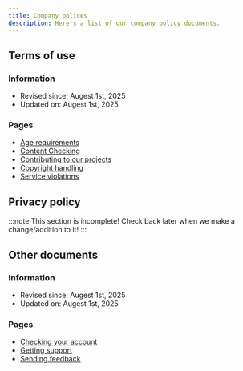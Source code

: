 ```yaml
---
title: Company polices
description: Here's a list of our company policy documents.
---
```


## Terms of use
### Information
- Revised since: Augest 1st, 2025
- Updated on: Augest 1st, 2025

### Pages
- [Age requirements](/polices/terms-of-use/age-requirements)
- [Content Checking](/polices/terms-of-use/content-checking)
- [Contributing to our projects](/polices/terms-of-use/contributing-to-our-projects)
- [Copyright handling](/polices/terms-of-use/copyright-handling)
- [Service violations](/polices/terms-of-use/service-violations)

## Privacy policy
:::note
This section is incomplete! Check back later when we make a change/addition to it!
:::

## Other documents
### Information
- Revised since: Augest 1st, 2025
- Updated on: Augest 1st, 2025

### Pages
- [Checking your account](/polices/other/checking-your-account)
- [Getting support](/polices/other/getting-support)
- [Sending feedback](/polices/other/sending-feedback)